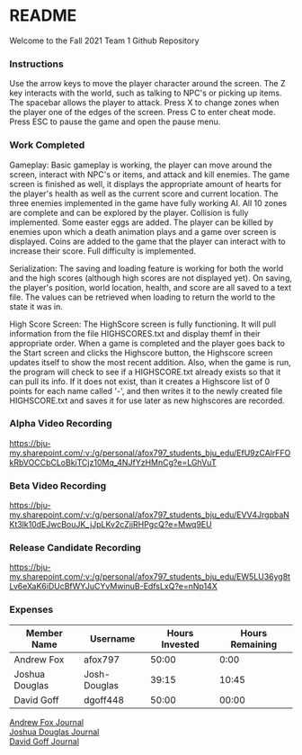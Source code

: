 # README

Welcome to the Fall 2021 Team 1 Github Repository

### Instructions
Use the arrow keys to move the player character around the screen. The Z key interacts with the world, such as talking to NPC's or picking up items.  The spacebar allows the player to attack. Press X to change zones when the player one of the edges of the screen. Press C to enter cheat mode. Press ESC to pause the game and open the pause menu.

### Work Completed
Gameplay: Basic gameplay is working, the player can move around the screen, interact with NPC's or items, and attack and kill enemies. The game screen is finished as well, it displays the appropriate amount of hearts for the player's health as well as the current score and current location. The three enemies implemented in the game have fully working AI. All 10 zones are complete and can be explored by the player. Collision is fully implemented. Some easter eggs are added. The player can be killed by enemies upon which a death animation plays and a game over screen is displayed. Coins are added to the game that the player can interact with to increase their score. Full difficulty is implemented.



Serialization: The saving and loading feature is working for both the world and the high scores (although high scores are not displayed yet). On saving, the player's position, world location, health, and score are all saved to a text file. The values can be retrieved when loading to return the world to the state it was in.


High Score Screen: The HighScore screen is fully functioning. It will pull information from the file HIGHSCORES.txt and display themf in their appropriate order. When a game is completed and the player goes back to the Start screen and clicks the Highscore button, the Highscore screen updates itself to show the most recent addition. Also, when the game is run, the program will check to see if a HIGHSCORE.txt already exists so that it can pull its info. If it does not exist, than it creates a Highscore list of 0 points for each name called '-', and then writes it to the newly created file HIGHSCORE.txt and saves it for use later as new highscores are recorded.




### Alpha Video Recording
https://bju-my.sharepoint.com/:v:/g/personal/afox797_students_bju_edu/EfU9zCAlrFFOkRbVOCCbCLoBkiTCjz10Mq_4NJfYzHMnCg?e=LGhVuT

### Beta Video Recording
https://bju-my.sharepoint.com/:v:/g/personal/afox797_students_bju_edu/EVV4JrgpbaNKt3lk10dEJwcBouJK_jJpLKv2cZjjRHPgcQ?e=Mwq9EU

### Release Candidate Recording
https://bju-my.sharepoint.com/:v:/g/personal/afox797_students_bju_edu/EW5LU36yg8tLv6eXaK6iDUcBfWYJuCYvMwinuB-EdfsLxQ?e=nNp14X


### Expenses
| Member Name | Username | Hours Invested | Hours Remaining |
|-------------|----------|----------------|-----------------|
| Andrew Fox | afox797 | 50:00 | 0:00 |
| Joshua Douglas | Josh-Douglas | 39:15 | 10:45 |
| David Goff | dgoff448 | 50:00 | 00:00 |
  
[Andrew Fox Journal](https://github.com/bjucps209/fall2021-team1/wiki/Andrew-Fox-Journal)  
[Joshua Douglas Journal](https://github.com/bjucps209/fall2021-team1/wiki/Joshua-Douglas-Journal)  
[David Goff Journal](https://github.com/bjucps209/fall2021-team1/wiki/David-Goff-Journal)
